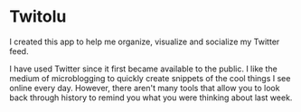 Twitolu
=======

I created this app to help me organize, visualize and socialize my Twitter feed.


I have used Twitter since it first became available to the public. 
I like the medium of microblogging to quickly create snippets of the cool things I see online every day.
However, there aren't many tools that allow you to look back through history to remind you what you were thinking about last week.
